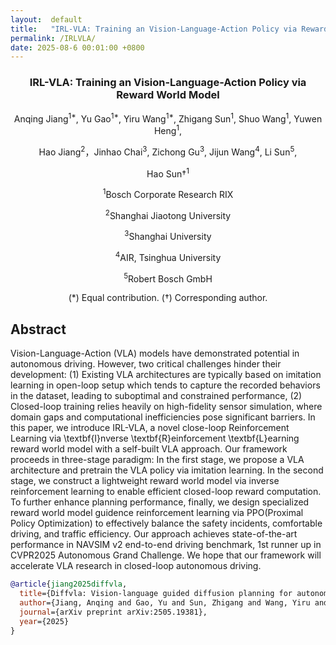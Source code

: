 ```yaml
---
layout:  default
title:   "IRL-VLA: Training an Vision-Language-Action Policy via Reward World Model"
permalink: /IRLVLA/
date: 2025-08-6 00:01:00 +0800
---
```


<div align="center">
<h3>IRL-VLA: Training an Vision-Language-Action Policy via Reward World Model</h3>

Anqing Jiang<sup>1\*</sup>, Yu Gao<sup>1\*</sup>, Yiru Wang<sup>1\*</sup>, Zhigang Sun<sup>1</sup>, Shuo Wang<sup>1</sup>, Yuwen Heng<sup>1</sup>, <br>

Hao Jiang<sup>2</sup>，Jinhao Chai<sup>3</sup>, Zichong Gu<sup>3</sup>, Jijun Wang<sup>4</sup>, Li Sun<sup>5</sup>, <br>

Hao Sun†<sup>1</sup>

<sup>1</sup>Bosch Corporate Research RIX  <br>

<sup>2</sup>Shanghai Jiaotong University  <br>

<sup>3</sup>Shanghai University <br>

<sup>4</sup>AIR, Tsinghua University <br>

<sup>5</sup>Robert Bosch GmbH <br>

(\*) Equal contribution. (†) Corresponding author.  <br>

</div>


## Abstract         
Vision-Language-Action (VLA) models have demonstrated potential in autonomous driving. However, two critical challenges hinder their development: (1) Existing VLA architectures are typically based on imitation learning in open-loop setup which tends to capture the recorded behaviors in the dataset, leading to suboptimal and constrained  performance, (2) Closed-loop training relies heavily on high-fidelity sensor simulation, where domain gaps and computational inefficiencies pose significant barriers. In this paper, we introduce IRL-VLA, a novel close-loop Reinforcement Learning via \textbf{I}nverse \textbf{R}einforcement \textbf{L}earning reward world model with a self-built VLA approach. Our framework proceeds in three-stage paradigm: In the first stage, we propose a VLA architecture and pretrain the VLA policy via imitation learning. In the second stage, we construct a lightweight reward world model via inverse reinforcement learning to enable efficient closed-loop reward computation. To further enhance planning performance, finally, we design specialized reward world model guidence reinforcement learning via PPO(Proximal Policy Optimization) to effectively balance the safety incidents, comfortable driving, and traffic efficiency. Our approach achieves state-of-the-art performance in NAVSIM v2 end-to-end driving benchmark, 1st runner up in CVPR2025 Autonomous Grand Challenge. We hope that our framework will accelerate VLA research in closed-loop autonomous driving.

```bibtex
@article{jiang2025diffvla,
  title={Diffvla: Vision-language guided diffusion planning for autonomous driving},
  author={Jiang, Anqing and Gao, Yu and Sun, Zhigang and Wang, Yiru and Wang, Jijun and Chai, Jinghao and Cao, Qian and Heng, Yuweng and Jiang, Hao and Dong, Yunda and others},
  journal={arXiv preprint arXiv:2505.19381},
  year={2025}
}
```